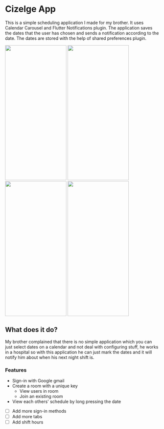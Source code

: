 # Cizelge App

This is a simple scheduling application I made for my brother. It uses Calendar Carousel and Flutter Notifications plugin. The application saves the dates that the user has chosen and sends a notification according to the date. The dates are stored with the help of shared preferences plugin.


<p float = "left">
    <img src="https://user-images.githubusercontent.com/32751228/77929729-ac60ed80-72b2-11ea-8102-407fdb5837b9.png" width="200" height="440"/>
    <img src="https://user-images.githubusercontent.com/32751228/77929799-c39fdb00-72b2-11ea-9461-bbe2ad568900.png" width="200" height="440"/>
    <img src="https://user-images.githubusercontent.com/32751228/77929989-f6e26a00-72b2-11ea-91a4-03ea6e63c59e.png" width="200" height="440"/>
 <img src="https://user-images.githubusercontent.com/32751228/77930443-9273da80-72b3-11ea-9c91-6ec1b289468d.png" width="200" height="440"/>
</p>

## What does it do?
My brother complained that there is no simple application which you can just select dates on a calendar and not deal with configuring stuff, he works in a hospital so with this application he can just mark the dates and it will notify him about when his next night shift is.


### Features
- Sign-in with Google gmail 
- Create a room with a unique key
    - View users in room
    - Join an existing room
- View each others' schedule by long pressing the date
- [ ] Add more sign-in methods
- [ ] Add more tabs
- [ ] Add shift hours
